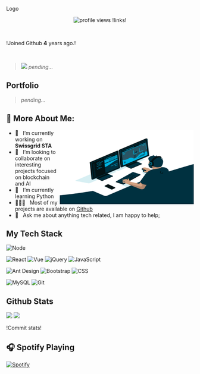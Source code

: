 <p>Logo</p>

<p align="center">
  <img src="https://gpvc.arturio.dev/elipongr" alt="profile views">
  !links!
</p>

<br/>

!Joined Github **4** years ago.!

<br/>

> *<img src="https://raw.githubusercontent.com/iampavangandhi/iampavangandhi/master/gifs/Hi.gif" width="30px"> pending...*

## Portfolio
> *pending...*



## 🧐 More About Me:

<img align="right" alt="GIF" src="https://raw.githubusercontent.com/elipongr/elipongr/main/code.gif" height="200px" width="360px"/>

- 🔭 &nbsp; I’m currently working on **Swissgrid STA**
- 🤝 &nbsp; I’m looking to collaborate on interesting projects focused on blockchain and AI
- 🌱 &nbsp; I’m currently learning Python 
- 👨🏻‍💻 &nbsp; Most of my projects are available on [Github](https://github.com/rahul-jha98?tab=repositories)
- 💬 &nbsp; Ask me about anything tech related, I am happy to help;


## My Tech Stack
![Node](https://img.shields.io/badge/-Node-%232c3e50?style=flat-square&logo=node.js)

![React](https://img.shields.io/badge/-React-%232c3e50?style=flat-square&logo=react)
![Vue](https://img.shields.io/badge/-Vue-%232c3e50?style=flat-square&logo=Vue.js)
![jQuery](https://img.shields.io/badge/-jQuery-%232c3e50?style=flat-square&logo=jQuery)
![JavaScript](https://img.shields.io/badge/-JavaScript-%232c3e50?style=flat-square&logo=javascript&logoColor=e1cc1b&labelColor=%232c3e50&color=%232c3e50)

![Ant Design](https://img.shields.io/badge/-Antd-%232c3e50?style=flat-square&logo=ant-design)
![Bootstrap](https://img.shields.io/badge/-Bootstrap-%232c3e50?style=flat-square&logo=Bootstrap)
![CSS](https://img.shields.io/badge/-CSS-%232c3e50?style=flat-square&logo=css3)

![MySQL](https://img.shields.io/badge/-MySQL-%232c3e50?style=flat-square&logo=MySQL&logoColor=ffffff&labelColor=%232c3e50&color=%232c3e50)
![Git](https://img.shields.io/badge/-Git-%232c3e50?style=flat-square&logo=git)

## Github Stats
<p>
<img src="https://github-readme-stats.vercel.app/api/top-langs/?username=elipongr&layout=compact&title_color=fff&text_color=fff&bg_color=0D1117" height="160px" />
<img src="https://github-readme-stats.vercel.app/api?username=elipongr&title_color=fff&text_color=fff&icon_color=F7DF1E&bg_color=0D1117&show_icons=true" height="160px" />
</p>

!Commit stats!


## 🎧 Spotify Playing

[![Spotify](https://spotify-now-playing-elipongr.vercel.app/api/spotify-playing)](https://open.spotify.com/user/ownedbypeli)

